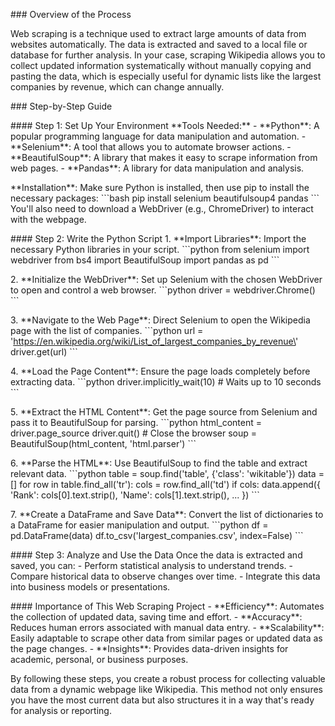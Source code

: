 

\### Overview of the Process

Web scraping is a technique used to extract large amounts of data from
websites automatically. The data is extracted and saved to a local file
or database for further analysis. In your case, scraping Wikipedia
allows you to collect updated information systematically without
manually copying and pasting the data, which is especially useful for
dynamic lists like the largest companies by revenue, which can change
annually.

\### Step-by-Step Guide

\#### Step 1: Set Up Your Environment \*\*Tools Needed:\*\* -
\*\*Python\*\*: A popular programming language for data manipulation and
automation. - \*\*Selenium\*\*: A tool that allows you to automate
browser actions. - \*\*BeautifulSoup\*\*: A library that makes it easy
to scrape information from web pages. - \*\*Pandas\*\*: A library for
data manipulation and analysis.

\*\*Installation\*\*: Make sure Python is installed, then use pip to
install the necessary packages: \`\`\`bash pip install selenium
beautifulsoup4 pandas \`\`\` You'll also need to download a WebDriver
(e.g., ChromeDriver) to interact with the webpage.

\#### Step 2: Write the Python Script 1. \*\*Import Libraries\*\*:
Import the necessary Python libraries in your script. \`\`\`python from
selenium import webdriver from bs4 import BeautifulSoup import pandas as
pd \`\`\`

2\. \*\*Initialize the WebDriver\*\*: Set up Selenium with the chosen
WebDriver to open and control a web browser. \`\`\`python driver =
webdriver.Chrome() \`\`\`

3\. \*\*Navigate to the Web Page\*\*: Direct Selenium to open the
Wikipedia page with the list of companies. \`\`\`python url =
\'https://en.wikipedia.org/wiki/List_of_largest_companies_by_revenue\'
driver.get(url) \`\`\`

4\. \*\*Load the Page Content\*\*: Ensure the page loads completely
before extracting data. \`\`\`python driver.implicitly_wait(10) \# Waits
up to 10 seconds \`\`\`

5\. \*\*Extract the HTML Content\*\*: Get the page source from Selenium
and pass it to BeautifulSoup for parsing. \`\`\`python html_content =
driver.page_source driver.quit() \# Close the browser soup =
BeautifulSoup(html_content, \'html.parser\') \`\`\`

6\. \*\*Parse the HTML\*\*: Use BeautifulSoup to find the table and
extract relevant data. \`\`\`python table = soup.find(\'table\',
{\'class\': \'wikitable\'}) data = \[\] for row in
table.find_all(\'tr\'): cols = row.find_all(\'td\') if cols:
data.append({ \'Rank\': cols\[0\].text.strip(), \'Name\':
cols\[1\].text.strip(), \... }) \`\`\`

7\. \*\*Create a DataFrame and Save Data\*\*: Convert the list of
dictionaries to a DataFrame for easier manipulation and output.
\`\`\`python df = pd.DataFrame(data)
df.to_csv(\'largest_companies.csv\', index=False) \`\`\`

\#### Step 3: Analyze and Use the Data Once the data is extracted and
saved, you can: - Perform statistical analysis to understand trends. -
Compare historical data to observe changes over time. - Integrate this
data into business models or presentations.

\#### Importance of This Web Scraping Project - \*\*Efficiency\*\*:
Automates the collection of updated data, saving time and effort. -
\*\*Accuracy\*\*: Reduces human errors associated with manual data
entry. - \*\*Scalability\*\*: Easily adaptable to scrape other data from
similar pages or updated data as the page changes. - \*\*Insights\*\*:
Provides data-driven insights for academic, personal, or business
purposes.

By following these steps, you create a robust process for collecting
valuable data from a dynamic webpage like Wikipedia. This method not
only ensures you have the most current data but also structures it in a
way that\'s ready for analysis or reporting.
